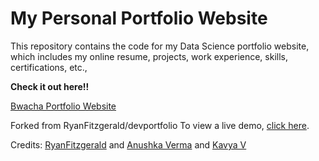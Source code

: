 # My Personal Portfolio Website

This repository contains the code for my Data Science portfolio website, which includes my online resume, projects, work experience, skills, certifications, etc.,

**Check it out here!!**

[Bwacha Portfolio Website](https://bwacha99.github.io/Portfolio/)


Forked from RyanFitzgerald/devportfolio
To view a live demo, [click here](https://ryanfitzgerald.github.io/devportfolio/).

Credits: [RyanFitzgerald](https://github.com/RyanFitzgerald/devportfolio) and 
[Anushka Verma](https://github.com/verma-anushka/anushkaverma) and 
[Kavya V](https://github.com/Kavya2099/Portfolio)
